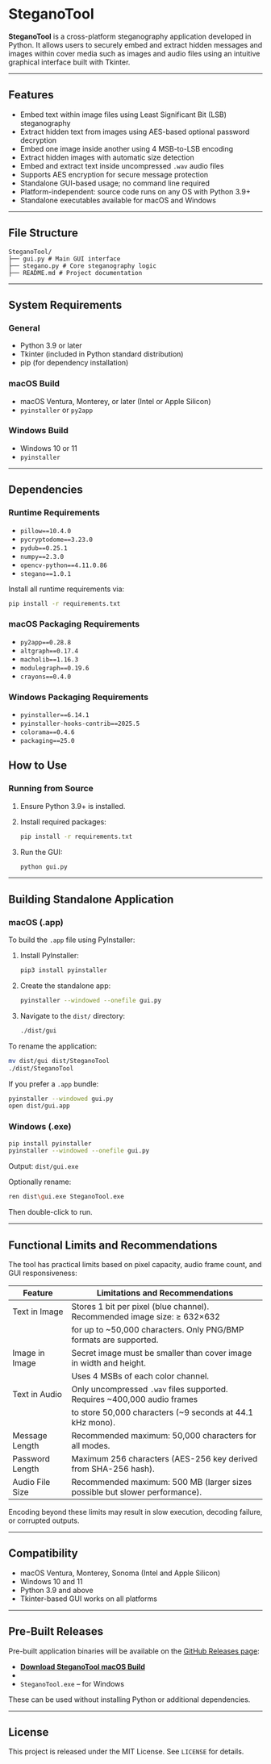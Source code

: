 # SteganoTool

**SteganoTool** is a cross-platform steganography application developed in Python. It allows users to securely embed and extract hidden messages and images within cover media such as images and audio files using an intuitive graphical interface built with Tkinter.

---

## Features

- Embed text within image files using Least Significant Bit (LSB) steganography
- Extract hidden text from images using AES-based optional password decryption
- Embed one image inside another using 4 MSB-to-LSB encoding
- Extract hidden images with automatic size detection
- Embed and extract text inside uncompressed `.wav` audio files
- Supports AES encryption for secure message protection
- Standalone GUI-based usage; no command line required
- Platform-independent: source code runs on any OS with Python 3.9+
- Standalone executables available for macOS and Windows

---


## File Structure

```
SteganoTool/
├── gui.py # Main GUI interface
├── stegano.py # Core steganography logic
├── README.md # Project documentation
```
---

## System Requirements

### General

- Python 3.9 or later
- Tkinter (included in Python standard distribution)
- pip (for dependency installation)

### macOS Build

- macOS Ventura, Monterey, or later (Intel or Apple Silicon)
- `pyinstaller` or `py2app`

### Windows Build

- Windows 10 or 11
- `pyinstaller`

---

## Dependencies

### Runtime Requirements

- `pillow==10.4.0`
- `pycryptodome==3.23.0`
- `pydub==0.25.1`
- `numpy==2.3.0`
- `opencv-python==4.11.0.86`
- `stegano==1.0.1`

Install all runtime requirements via:
  ```bash
  pip install -r requirements.txt
  ```

### macOS Packaging Requirements

- `py2app==0.28.8`
- `altgraph==0.17.4`
- `macholib==1.16.3`
- `modulegraph==0.19.6`
- `crayons==0.4.0`

### Windows Packaging Requirements

- `pyinstaller==6.14.1`
- `pyinstaller-hooks-contrib==2025.5`
- `colorama==0.4.6`
- `packaging==25.0`

## How to Use

### Running from Source

1. Ensure Python 3.9+ is installed.
2. Install required packages:

    ```bash
    pip install -r requirements.txt
    ```

3.  Run the GUI:

    ```bash
    python gui.py
    ```


---

## Building Standalone Application

### macOS (.app)

To build the `.app` file using PyInstaller:

1. Install PyInstaller:

    ```bash
    pip3 install pyinstaller
    ```

2. Create the standalone app:

    ```bash
    pyinstaller --windowed --onefile gui.py
    ```

3. Navigate to the `dist/` directory:

    ```bash
    ./dist/gui
    ```

To rename the application:

```bash
mv dist/gui dist/SteganoTool
./dist/SteganoTool
```

If you prefer a `.app` bundle:

```bash
pyinstaller --windowed gui.py
open dist/gui.app
```
### Windows (.exe)
```bash
pip install pyinstaller
pyinstaller --windowed --onefile gui.py
```

Output: `dist/gui.exe`

Optionally rename:

```bash
ren dist\gui.exe SteganoTool.exe
```

Then double-click to run.

---

## Functional Limits and Recommendations

The tool has practical limits based on pixel capacity, audio frame count, and GUI responsiveness:

| Feature               | Limitations and Recommendations                                              |
|-----------------------|------------------------------------------------------------------------------|
| Text in Image         | Stores 1 bit per pixel (blue channel). Recommended image size: ≥ 632×632    |
|                       | for up to ~50,000 characters. Only PNG/BMP formats are supported.            |
| Image in Image        | Secret image must be smaller than cover image in width and height.           |
|                       | Uses 4 MSBs of each color channel.                                           |
| Text in Audio         | Only uncompressed `.wav` files supported. Requires ~400,000 audio frames     |
|                       | to store 50,000 characters (~9 seconds at 44.1 kHz mono).                    |
| Message Length        | Recommended maximum: 50,000 characters for all modes.                        |
| Password Length       | Maximum 256 characters (AES-256 key derived from SHA-256 hash).              |
| Audio File Size       | Recommended maximum: 500 MB (larger sizes possible but slower performance).  |

Encoding beyond these limits may result in slow execution, decoding failure, or corrupted outputs.

---

## Compatibility

- macOS Ventura, Monterey, Sonoma (Intel and Apple Silicon)
- Windows 10 and 11
- Python 3.9 and above
- Tkinter-based GUI works on all platforms

---

## Pre-Built Releases

Pre-built application binaries will be available on the [GitHub Releases page]((https://github.com/Arpana-Uppala/Steganography-Tool/releases)):

- **[Download SteganoTool macOS Build](https://github.com/Arpana-Uppala/Steganography-Tool/releases/download/v1.0.0/SteganoTool.zip)**
- 
- `SteganoTool.exe` – for Windows

These can be used without installing Python or additional dependencies.

---


## License

This project is released under the MIT License. See `LICENSE` for details.








